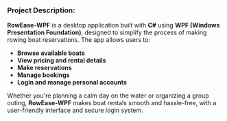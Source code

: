 ### **Project Description:**  
**RowEase-WPF** is a desktop application built with **C#** using **WPF (Windows Presentation Foundation)**, designed to simplify the process of making rowing boat reservations. The app allows users to:

- **Browse available boats**  
- **View pricing and rental details**  
- **Make reservations**  
- **Manage bookings**  
- **Login and manage personal accounts**

Whether you're planning a calm day on the water or organizing a group outing, **RowEase-WPF** makes boat rentals smooth and hassle-free, with a user-friendly interface and secure login system.

